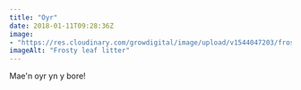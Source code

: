 ```yaml
---
title: "Oyr"
date: 2018-01-11T09:28:36Z
image: 
- "https://res.cloudinary.com/growdigital/image/upload/v1544047203/frosty-leaves-38731558685.jpg"
imageAlt: "Frosty leaf litter"
---
```


Mae'n oyr yn y bore!
